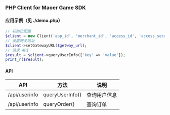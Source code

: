 ### PHP Client for Maoer Game SDK

#### 应用示例（见 ./demo.php）

```php
// 初始化配置
$client = new Client('app_id', 'merchant_id', 'access_id', 'access_secret');
// 设置网关地址
$client->setGatewayURL($getway_url);
// 请求 API
$result = $client->queryUserInfo(['key' => 'value']);
print_r($result);
```

#### API

| API | 方法 | 说明 |
|---|---|---|
| /api/userinfo | queryUserInfo() | 查询用户信息 |
| /api/userinfo | queryOrder() | 查询订单 |
